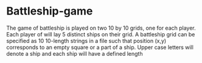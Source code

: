 # Battleship-game
The game of battleship is played on two 10 by 10 grids, one for each player.
Each player of will lay 5 distinct ships on their grid. A battleship grid can be
specified as 10 10-length strings in a file such that position (x,y) corresponds to
an empty square or a part of a ship. Upper case letters will denote a ship and
each ship will have a defined length
